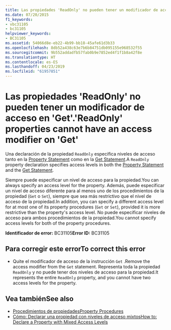 ```yaml
---
title: Las propiedades 'ReadOnly' no pueden tener un modificador de acceso en 'Get'.
ms.date: 07/20/2015
f1_keywords:
- vbc31105
- bc31105
helpviewer_keywords:
- BC31105
ms.assetid: 54066d8e-eb22-4b99-bb18-45afe61d3b33
ms.openlocfilehash: 8db52a438c63e7b6b84751db095155e968532f55
ms.sourcegitcommit: 9b552addadfb57fab0b9e7852ed4f1f1b8a42f8e
ms.translationtype: HT
ms.contentlocale: es-ES
ms.lasthandoff: 04/23/2019
ms.locfileid: "61957851"
---
```

# <a name="readonly-properties-cannot-have-an-access-modifier-on-get"></a><span data-ttu-id="90bd0-102">Las propiedades 'ReadOnly' no pueden tener un modificador de acceso en 'Get'.</span><span class="sxs-lookup"><span data-stu-id="90bd0-102">'ReadOnly' properties cannot have an access modifier on 'Get'</span></span>
<span data-ttu-id="90bd0-103">Una declaración de la propiedad `ReadOnly` especifica niveles de acceso tanto en la [Property Statement](../../visual-basic/language-reference/statements/property-statement.md) como en la [Get Statement](../../visual-basic/language-reference/statements/get-statement.md).</span><span class="sxs-lookup"><span data-stu-id="90bd0-103">A `ReadOnly` property declaration specifies access levels in both the [Property Statement](../../visual-basic/language-reference/statements/property-statement.md) and the [Get Statement](../../visual-basic/language-reference/statements/get-statement.md).</span></span>  
  
 <span data-ttu-id="90bd0-104">Siempre puede especificar un nivel de acceso para la propiedad.</span><span class="sxs-lookup"><span data-stu-id="90bd0-104">You can always specify an access level for the property.</span></span> <span data-ttu-id="90bd0-105">Además, puede especificar un nivel de acceso diferente para al menos uno de los procedimientos de la propiedad (`Get` o `Set`), siempre que sea más restrictivo que el nivel de acceso de la propiedad.</span><span class="sxs-lookup"><span data-stu-id="90bd0-105">In addition, you can specify a different access level for at most one of its property procedures (`Get` or `Set`), provided it is more restrictive than the property's access level.</span></span> <span data-ttu-id="90bd0-106">No puede especificar niveles de acceso para ambos procedimientos de la propiedad.</span><span class="sxs-lookup"><span data-stu-id="90bd0-106">You cannot specify access levels for both of the property procedures.</span></span>  
  
 <span data-ttu-id="90bd0-107">**Identificador de error:** BC31105</span><span class="sxs-lookup"><span data-stu-id="90bd0-107">**Error ID:** BC31105</span></span>  
  
## <a name="to-correct-this-error"></a><span data-ttu-id="90bd0-108">Para corregir este error</span><span class="sxs-lookup"><span data-stu-id="90bd0-108">To correct this error</span></span>  
  
- <span data-ttu-id="90bd0-109">Quite el modificador de acceso de la instrucción `Get` .</span><span class="sxs-lookup"><span data-stu-id="90bd0-109">Remove the access modifier from the `Get` statement.</span></span> <span data-ttu-id="90bd0-110">Representa toda la propiedad `ReadOnly` y no puede tener dos niveles de acceso para la propiedad.</span><span class="sxs-lookup"><span data-stu-id="90bd0-110">It represents the entire `ReadOnly` property, and you cannot have two access levels for the property.</span></span>  
  
## <a name="see-also"></a><span data-ttu-id="90bd0-111">Vea también</span><span class="sxs-lookup"><span data-stu-id="90bd0-111">See also</span></span>

- [<span data-ttu-id="90bd0-112">Procedimientos de propiedades</span><span class="sxs-lookup"><span data-stu-id="90bd0-112">Property Procedures</span></span>](../../visual-basic/programming-guide/language-features/procedures/property-procedures.md)
- [<span data-ttu-id="90bd0-113">Cómo: Declarar una propiedad con niveles de acceso mixtos</span><span class="sxs-lookup"><span data-stu-id="90bd0-113">How to: Declare a Property with Mixed Access Levels</span></span>](../../visual-basic/programming-guide/language-features/procedures/how-to-declare-a-property-with-mixed-access-levels.md)
